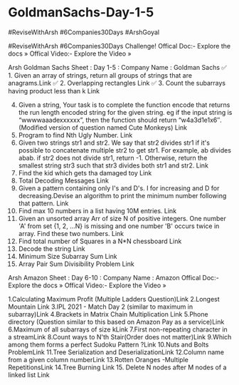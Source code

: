 # GoldmanSachs-Day-1-5
#ReviseWithArsh #6Companies30Days #ArshGoyal

#ReviseWithArsh #6Companies30Days Challenge!
Offical Doc:- Explore the docs »
Offical Video:- Explore the Video »

Arsh Goldman Sachs Sheet :
Day 1-5 :
Company Name : Goldman Sachs
✅ 1. Given an array of strings, return all groups of strings that are anagrams.Link
✅ 2. Overlapping rectangles Link
✅ 3. Count the subarrays having product less than k Link

 4. Given a string, Your task is to complete the function encode that returns the run length encoded string for the given string. eg if the input string is “wwwwaaadexxxxxx”, then the function should return “w4a3d1e1x6″.(Modified version of question named Cute Monkeys) Link
 5. Program to find Nth Ugly Number. Link
 6. Given two strings str1 and str2. We say that str2 divides str1 if it's possible to concatenate multiple str2 to get str1. For example, ab divides abab. if str2 does not divide str1, return -1. Otherwise, return the smallest string str3 such that str3 divides both str1 and str2. Link
 7. Find the kid which gets tha damaged toy Link
 8. Total Decoding Messages Link
 9. Given a pattern containing only I's and D's. I for increasing and D for decreasing.Devise an algorithm to print the minimum number following that pattern. Link
 10. Find max 10 numbers in a list having 10M entries. Link
 11. Given an unsorted array Arr of size N of positive integers. One number 'A' from set {1, 2, …N} is missing and one number 'B' occurs twice in array. Find these two numbers. Link
 12. Find total number of Squares in a N*N chessboard Link
 13. Decode the string Link
 14. Minimum Size Subarray Sum Link
 15. Array Pair Sum Divisibility Problem Link


Arsh Amazon Sheet :
Day 6-10 :
Company Name : Amazon
Offical Doc:- Explore the docs »
Offical Video:- Explore the Video »


 1.Calculating Maximum Profit (Multiple Ladders Question)Link
 2.Longest Mountain Link
 3.IPL 2021 - Match Day 2 (similar to maximum in subarray)Link
 4.Brackets in Matrix Chain Multiplication Link
 5.Phone directory (Question similar to this based on Amazon Pay as a service)Link
 6.Maximum of all subarrays of size kLink
 7.First non-repeating character in a streamLink
 8.Count ways to N'th Stair(Order does not matter)Link
 9.Which among them forms a perfect Sudoku Pattern ?Link
 10.Nuts and Bolts ProblemLink
 11.Tree Serialization and DeserializationLink
 12.Column name from a given column numberLink
 13.Rotten Oranges -Multiple RepetitionsLink
 14.Tree Burning Link
 15. Delete N nodes after M nodes of a linked list Link

